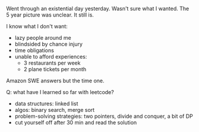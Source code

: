 Went through an existential day yesterday. Wasn't sure what I wanted. The 5 year
picture was unclear. It still is.

I know what I don't want:
- lazy people around me
- blindsided by chance injury
- time obligations
- unable to afford experiences:
  - 3 restaurants per week
  - 2 plane tickets per month

Amazon SWE answers but the time one.


Q: what have I learned so far with leetcode?
- data structures: linked list
- algos: binary search, merge sort
- problem-solving strategies: two pointers, divide and conquer, a bit of DP
- cut yourself off after 30 min and read the solution
